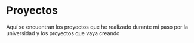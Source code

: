 # Proyectos
Aquí se encuentran los proyectos que he realizado durante mi paso por la universidad y los proyectos que vaya creando
